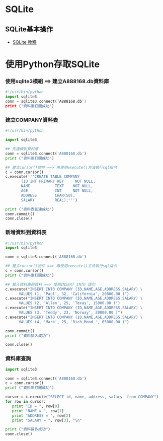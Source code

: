 # SQLite


## SQLite基本操作
- [SQLite 教程](https://www.runoob.com/sqlite/sqlite-tutorial.html)

# 使用Python存取SQLite 
### 使用sqlite3模組 ==> 建立A888168.db資料庫
```python
#!/usr/bin/python
import sqlite3
conn = sqlite3.connect(‘A888168.db')
print ("資料庫打開成功")
```
### 建立COMPANY資料表
```python
#!/usr/bin/python

import sqlite3

## 先連線到資料庫
conn = sqlite3.connect('A888168.db')
print ("資料庫打開成功")

## 建立cursor()物件 ==> 再使用execute()方法執行sql指令
c = conn.cursor()
c.execute('''CREATE TABLE COMPANY
       (ID INT PRIMARY KEY     NOT NULL,
       NAME           TEXT    NOT NULL,
       AGE            INT     NOT NULL,
       ADDRESS        CHAR(50),
       SALARY         REAL);''')

print ("資料表創建成功")
conn.commit()
conn.close()
```

### 新增資料到資料表
```python
#!/usr/bin/python
import sqlite3

conn = sqlite3.connect('A888168.db')

## 建立cursor()物件 ==> 再使用execute()方法執行sql指令
c = conn.cursor()
print ("資料庫打開成功")

## 輸入資料庫的資料 ==> 使用INSERT INTO 語句
c.execute("INSERT INTO COMPANY (ID,NAME,AGE,ADDRESS,SALARY) \
      VALUES (1, 'Paul', 32, 'California', 20000.00 )")
c.execute("INSERT INTO COMPANY (ID,NAME,AGE,ADDRESS,SALARY) \
      VALUES (2, 'Allen', 25, 'Texas', 15000.00 )")
c.execute("INSERT INTO COMPANY (ID,NAME,AGE,ADDRESS,SALARY) \
      VALUES (3, 'Teddy', 23, 'Norway', 20000.00 )")
c.execute("INSERT INTO COMPANY (ID,NAME,AGE,ADDRESS,SALARY) \
      VALUES (4, 'Mark', 25, 'Rich-Mond ', 65000.00 )")

conn.commit()
print ("資料插入成功")

conn.close()

```

### 資料庫查詢
```python
import sqlite3

conn = sqlite3.connect('A888168.db')
c = conn.cursor()
print ("資料庫打開成功")

cursor = c.execute("SELECT id, name, address, salary  from COMPANY")
for row in cursor:
   print "ID = ", row[0]
   print "NAME = ", row[1]
   print "ADDRESS = ", row[2]
   print "SALARY = ", row[3], "\n"

print ("資料操作成功")
conn.close()


```

### 
```python


```

### 
```python


```

### 
```python


```

### 
```python


```

### 
```python


```

### 
```python


```

### 
```python


```

### 
```python


```

### 
```python


```

### 
```python


```

### 
```python


```

